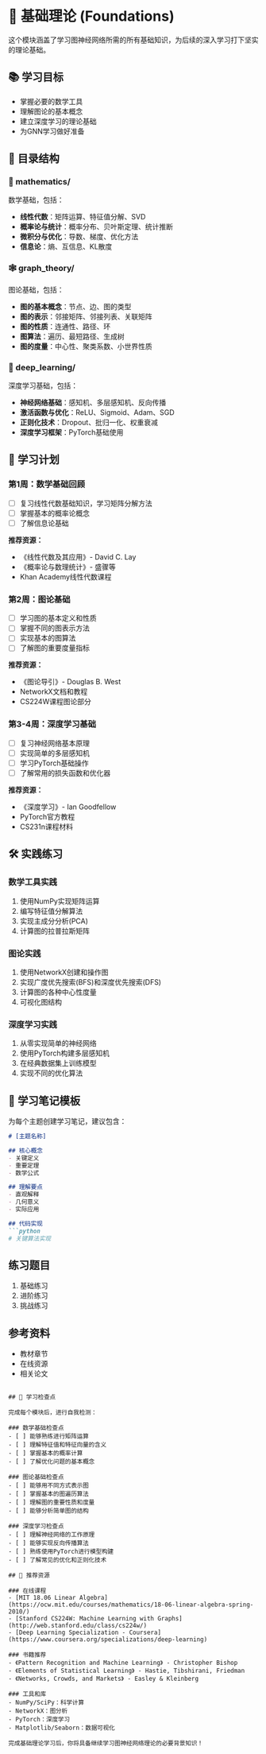 # 📐 基础理论 (Foundations)

这个模块涵盖了学习图神经网络所需的所有基础知识，为后续的深入学习打下坚实的理论基础。

## 📚 学习目标

- 掌握必要的数学工具
- 理解图论的基本概念
- 建立深度学习的理论基础
- 为GNN学习做好准备

## 📁 目录结构

### 🔢 mathematics/
数学基础，包括：
- **线性代数**：矩阵运算、特征值分解、SVD
- **概率论与统计**：概率分布、贝叶斯定理、统计推断
- **微积分与优化**：导数、梯度、优化方法
- **信息论**：熵、互信息、KL散度

### 🕸️ graph_theory/
图论基础，包括：
- **图的基本概念**：节点、边、图的类型
- **图的表示**：邻接矩阵、邻接列表、关联矩阵
- **图的性质**：连通性、路径、环
- **图算法**：遍历、最短路径、生成树
- **图的度量**：中心性、聚类系数、小世界性质

### 🧠 deep_learning/
深度学习基础，包括：
- **神经网络基础**：感知机、多层感知机、反向传播
- **激活函数与优化**：ReLU、Sigmoid、Adam、SGD
- **正则化技术**：Dropout、批归一化、权重衰减
- **深度学习框架**：PyTorch基础使用

## 📖 学习计划

### 第1周：数学基础回顾
- [ ] 复习线性代数基础知识，学习矩阵分解方法
- [ ] 掌握基本的概率论概念
- [ ] 了解信息论基础

**推荐资源：**
- 《线性代数及其应用》- David C. Lay
- 《概率论与数理统计》- 盛骤等
- Khan Academy线性代数课程

### 第2周：图论基础
- [ ] 学习图的基本定义和性质
- [ ] 掌握不同的图表示方法
- [ ] 实现基本的图算法
- [ ] 了解图的重要度量指标

**推荐资源：**
- 《图论导引》- Douglas B. West
- NetworkX文档和教程
- CS224W课程图论部分

### 第3-4周：深度学习基础
- [ ] 复习神经网络基本原理
- [ ] 实现简单的多层感知机
- [ ] 学习PyTorch基础操作
- [ ] 了解常用的损失函数和优化器

**推荐资源：**
- 《深度学习》- Ian Goodfellow
- PyTorch官方教程
- CS231n课程材料

## 🛠️ 实践练习

### 数学工具实践
1. 使用NumPy实现矩阵运算
2. 编写特征值分解算法
3. 实现主成分分析(PCA)
4. 计算图的拉普拉斯矩阵

### 图论实践
1. 使用NetworkX创建和操作图
2. 实现广度优先搜索(BFS)和深度优先搜索(DFS)
3. 计算图的各种中心性度量
4. 可视化图结构

### 深度学习实践
1. 从零实现简单的神经网络
2. 使用PyTorch构建多层感知机
3. 在经典数据集上训练模型
4. 实现不同的优化算法

## 📝 学习笔记模板

为每个主题创建学习笔记，建议包含：

```markdown
# [主题名称]

## 核心概念
- 关键定义
- 重要定理
- 数学公式

## 理解要点
- 直观解释
- 几何意义
- 实际应用

## 代码实现
```python
# 关键算法实现
```

## 练习题目
1. 基础练习
2. 进阶练习
3. 挑战练习

## 参考资料
- 教材章节
- 在线资源
- 相关论文
```

## 🎯 学习检查点

完成每个模块后，进行自我检测：

### 数学基础检查点
- [ ] 能够熟练进行矩阵运算
- [ ] 理解特征值和特征向量的含义
- [ ] 掌握基本的概率计算
- [ ] 了解优化问题的基本概念

### 图论基础检查点
- [ ] 能够用不同方式表示图
- [ ] 掌握基本的图遍历算法
- [ ] 理解图的重要性质和度量
- [ ] 能够分析简单图的结构

### 深度学习检查点
- [ ] 理解神经网络的工作原理
- [ ] 能够实现反向传播算法
- [ ] 熟练使用PyTorch进行模型构建
- [ ] 了解常见的优化和正则化技术

## 🔗 推荐资源

### 在线课程
- [MIT 18.06 Linear Algebra](https://ocw.mit.edu/courses/mathematics/18-06-linear-algebra-spring-2010/)
- [Stanford CS224W: Machine Learning with Graphs](http://web.stanford.edu/class/cs224w/)
- [Deep Learning Specialization - Coursera](https://www.coursera.org/specializations/deep-learning)

### 书籍推荐
- 《Pattern Recognition and Machine Learning》 - Christopher Bishop
- 《Elements of Statistical Learning》 - Hastie, Tibshirani, Friedman
- 《Networks, Crowds, and Markets》 - Easley & Kleinberg

### 工具和库
- NumPy/SciPy：科学计算
- NetworkX：图分析
- PyTorch：深度学习
- Matplotlib/Seaborn：数据可视化

完成基础理论学习后，你将具备继续学习图神经网络理论的必要背景知识！

